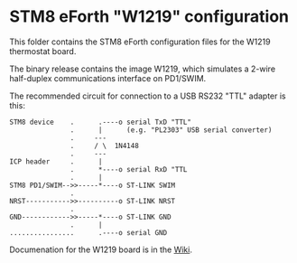 # STM8 eForth "W1219" configuration

This folder contains the STM8 eForth configuration files for the W1219 thermostat board.

The binary release contains the image W1219, which simulates a 2-wire half-duplex communications interface on PD1/SWIM.

The recommended circuit for connection to a USB RS232 "TTL" adapter is this:

```
STM8 device    .      .----o serial TxD "TTL"
               .      |      (e.g. "PL2303" USB serial converter)
               .     ---
               .     / \  1N4148
               .     ---
ICP header     .      |
               .      *----o serial RxD "TTL
               .      |
STM8 PD1/SWIM-->>-----*----o ST-LINK SWIM
               .
NRST----------->>----------o ST-LINK NRST
               .
GND------------>>-----*----o ST-LINK GND
               .      |
................      .----o serial GND

```

Documenation for the W1219 board is in the [Wiki](https://github.com/TG9541/stm8ef/wiki/Board-W1219).
